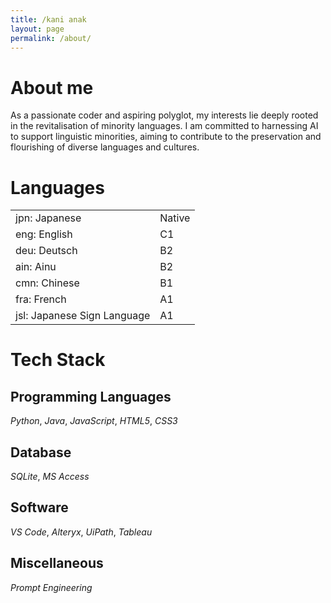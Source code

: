 ```yaml
---
title: /kani anak
layout: page
permalink: /about/
---
```


# About me

As a passionate coder and aspiring polyglot, my interests lie deeply rooted in the revitalisation of minority languages. I am committed to harnessing AI to support linguistic minorities, aiming to contribute to the preservation and flourishing of diverse languages and cultures.

# Languages

<table>
  <tr><td>jpn: Japanese</td><td>Native</td></tr>
  <tr><td>eng: English</td><td>C1</td></tr>
  <tr><td>deu: Deutsch</td><td>B2</td></tr>
  <tr><td>ain: Ainu</td><td>B2</td></tr>
  <tr><td>cmn: Chinese</td><td>B1</td></tr>
  <tr><td>fra: French</td><td>A1</td></tr>
  <tr><td>jsl: Japanese Sign Language</td><td>A1</td></tr>
</table>

# Tech Stack

## Programming Languages

_Python_, _Java_, _JavaScript_, _HTML5_, _CSS3_

## Database

_SQLite_, _MS Access_

## Software

_VS Code_, _Alteryx_, _UiPath_, _Tableau_

## Miscellaneous

_Prompt Engineering_
